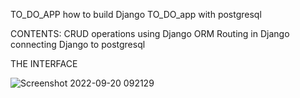 TO_DO_APP
how to build Django TO_DO_app with postgresql

CONTENTS:
 CRUD operations using Django ORM
 Routing in Django
 connecting Django to postgresql
 
 THE INTERFACE
 
 ![Screenshot 2022-09-20 092129](https://user-images.githubusercontent.com/105373083/191413219-3d02632d-8df7-4a09-a243-2d1f70b27af3.png)

